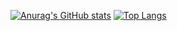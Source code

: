 [![Anurag's GitHub stats](https://github-readme-stats.vercel.app/api?username=cyberstefnef&count_private=true&show_icons=true&theme=transparent)](https://github.com/anuraghazra/github-readme-stats)
[![Top Langs](https://github-readme-stats.vercel.app/api/top-langs/?username=cyberstefnef&layout=compact&theme=transparent&count_private=true)](https://github.com/anuraghazra/github-readme-stats)
